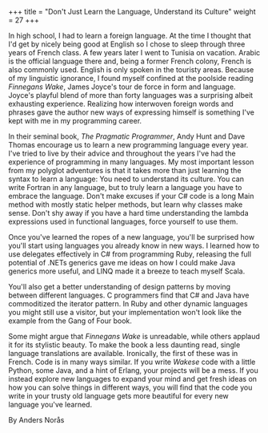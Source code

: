 +++
title = "Don't Just Learn the Language, Understand its Culture"
weight = 27
+++

In high school, I had to learn a foreign language. At the time I thought that I'd get by nicely being good at English so I chose to sleep through three years of French class. A few years later I went to Tunisia on vacation. Arabic is the official language there and, being a former French colony, French is also commonly used. English is only spoken in the touristy areas. Because of my linguistic ignorance, I found myself confined at the poolside reading *Finnegans Wake*, James Joyce's tour de force in form and language. Joyce's playful blend of more than forty languages was a surprising albeit exhausting experience. Realizing how interwoven foreign words and phrases gave the author new ways of expressing himself is something I've kept with me in my programming career.

In their seminal book, *The Pragmatic Programmer*, Andy Hunt and Dave Thomas encourage us to learn a new programming language every year. I've tried to live by their advice and throughout the years I've had the experience of programming in many languages. My most important lesson from my polyglot adventures is that it takes more than just learning the syntax to learn a language: You need to understand its culture. You can write Fortran in any language, but to truly learn a language you have to embrace the language. Don't make excuses if your C# code is a long Main method with mostly static helper methods, but learn why classes make sense. Don't shy away if you have a hard time understanding the lambda expressions used in functional languages, force yourself to use them.

Once you've learned the ropes of a new language, you'll be surprised how you'll start using languages you already know in new ways. I learned how to use delegates effectively in C# from programming Ruby, releasing the full potential of .NETs generics gave me ideas on how I could make Java generics more useful, and LINQ made it a breeze to teach myself Scala.

You'll also get a better understanding of design patterns by moving between different languages. C programmers find that C# and Java have commoditized the iterator pattern. In Ruby and other dynamic languages you might still use a visitor, but your implementation won't look like the example from the Gang of Four book.

Some might argue that *Finnegans Wake* is unreadable, while others applaud it for its stylistic beauty. To make the book a less daunting read, single language translations are available. Ironically, the first of these was in French. Code is in many ways similar. If you write *Wakese* code with a little Python, some Java, and a hint of Erlang, your projects will be a mess. If you instead explore new languages to expand your mind and get fresh ideas on how you can solve things in different ways, you will find that the code you write in your trusty old language gets more beautiful for every new language you've learned.

By Anders Norås